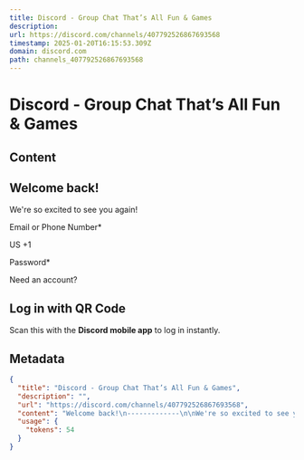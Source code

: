 ```yaml
---
title: Discord - Group Chat That’s All Fun & Games
description: 
url: https://discord.com/channels/407792526867693568
timestamp: 2025-01-20T16:15:53.309Z
domain: discord.com
path: channels_407792526867693568
---
```


# Discord - Group Chat That’s All Fun & Games



## Content

Welcome back!
-------------

We're so excited to see you again!

Email or Phone Number\*

US +1

Password\*

Need an account?

Log in with QR Code
-------------------

Scan this with the **Discord mobile app** to log in instantly.

## Metadata

```json
{
  "title": "Discord - Group Chat That’s All Fun & Games",
  "description": "",
  "url": "https://discord.com/channels/407792526867693568",
  "content": "Welcome back!\n-------------\n\nWe're so excited to see you again!\n\nEmail or Phone Number\\*\n\nUS +1\n\nPassword\\*\n\nNeed an account?\n\nLog in with QR Code\n-------------------\n\nScan this with the **Discord mobile app** to log in instantly.",
  "usage": {
    "tokens": 54
  }
}
```
